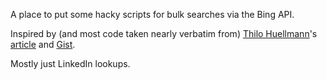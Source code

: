 A place to put some hacky scripts for bulk searches via the Bing API.

Inspired by (and most code taken nearly verbatim from) [Thilo Huellmann](https://github.com/thilohuellmann)'s [article](https://codeburst.io/bulk-researching-linkedin-contacts-with-python-microsofts-bing-api-1f9a19e1c7b7) and [Gist](https://gist.github.com/thilohuellmann/c25419c95dfb4383b106f144ba7c775d).

Mostly just LinkedIn lookups.
